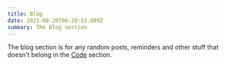```yaml
---
title: Blog
date: 2021-08-20T06:29:53.899Z
summary: The Blog section
---
```


The  blog section is for any random posts, reminders and other stuff that doesn't belong in the [Code](/code/) section.


